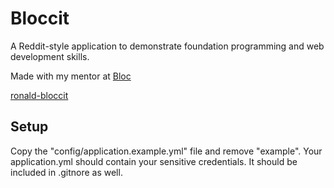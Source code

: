 # Bloccit

A Reddit-style application to demonstrate foundation programming and web development skills.

Made with my mentor at [Bloc](http://bloc.io)

[ronald-bloccit](http://ronald-bloccit.herokuapp.com/)

## Setup
Copy the "config/application.example.yml" file and remove "example". Your application.yml should contain your sensitive credentials. It should be included in .gitnore as well.
